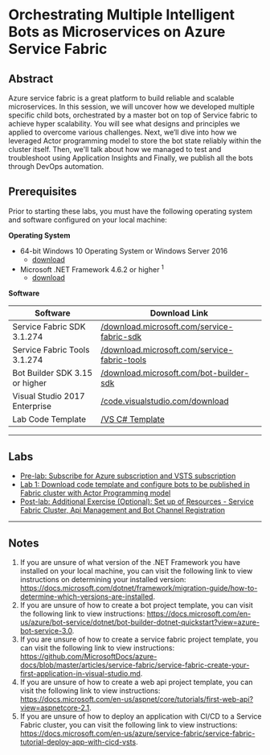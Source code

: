 # Orchestrating Multiple Intelligent Bots as Microservices on Azure Service Fabric

## Abstract

Azure service fabric is a great platform to build reliable and scalable microservices. In this session, we will uncover how we developed multiple specific child bots, orchestrated by a master bot on top of Service fabric to achieve hyper scalability. You will see what designs and principles we applied to overcome various challenges. Next, we’ll dive into how we leveraged Actor programming model to store the bot state reliably within the cluster itself. Then, we'll talk about how we managed to test and troubleshoot using Application Insights and Finally, we publish all the bots through DevOps automation.

## Prerequisites

Prior to starting these labs, you must have the following operating system and software configured on your local machine:

**Operating System**

- 64-bit Windows 10 Operating System or Windows Server 2016
    - [download](https://www.microsoft.com/windows/get-windows-10)
- Microsoft .NET Framework 4.6.2 or higher <sup>1</sup>
    - [download](https://www.microsoft.com/en-us/download/details.aspx?id=53344)

**Software**

| Software | Download Link |
| --- | --- |
| Service Fabric SDK 3.1.274 | [/download.microsoft.com/service-fabric-sdk](https://docs.microsoft.com/en-us/azure/service-fabric/service-fabric-get-started)
| Service Fabric Tools 3.1.274 | [/download.microsoft.com/service-fabric-tools](https://docs.microsoft.com/en-us/azure/service-fabric/service-fabric-get-started)
| Bot Builder SDK 3.15 or higher | [/download.microsoft.com/bot-builder-sdk](https://docs.microsoft.com/en-us/azure/bot-service/dotnet/bot-builder-dotnet-overview?view=azure-bot-service-3.0)
| Visual Studio 2017 Enterprise | [/code.visualstudio.com/download](https://www.visualstudio.com/downloads) |
| Lab Code Template | [/VS C# Template](https://github.com/aforank/workshop-AIP-APPS-TW200/blob/master/template.zip) |

---

## Labs

- [Pre-lab: Subscribe for Azure subscription and VSTS subscription](01-getting_started.md)
- [Lab 1: Download code template and configure bots to be published in Fabric cluster with Actor Programming model](02-code-excercise.md)
- [Post-lab: Additional Exercise (Optional): Set up of Resources - Service Fabric Cluster, Api Management and Bot Channel Registration](03%20-setup-resources-and-environment.md)

---

## Notes

1. If you are unsure of what version of the .NET Framework you have installed on your local machine, you can visit the following link to view instructions on determining your installed version: <https://docs.microsoft.com/dotnet/framework/migration-guide/how-to-determine-which-versions-are-installed>.
2. If you are unsure of how to create a bot project template, you can visit the following link to view instructions: <https://docs.microsoft.com/en-us/azure/bot-service/dotnet/bot-builder-dotnet-quickstart?view=azure-bot-service-3.0>.
3. If you are unsure of how to create a service fabric project template, you can visit the following link to view instructions: <https://github.com/MicrosoftDocs/azure-docs/blob/master/articles/service-fabric/service-fabric-create-your-first-application-in-visual-studio.md>.
4. If you are unsure of how to create a web api project template, you can visit the following link to view instructions: <https://docs.microsoft.com/en-us/aspnet/core/tutorials/first-web-api?view=aspnetcore-2.1>.
5. If you are unsure of how to deploy an application with CI/CD to a Service Fabric cluster, you can visit the following link to view instructions: <https://docs.microsoft.com/en-us/azure/service-fabric/service-fabric-tutorial-deploy-app-with-cicd-vsts>.
